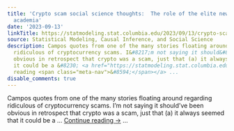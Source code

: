 ```yaml
---
title: 'Crypto scam social science thoughts:  The role of the elite news media and
  academia'
date: '2023-09-13'
linkTitle: https://statmodeling.stat.columbia.edu/2023/09/13/crypto-scam-social-science-thoughts-the-role-of-the-elite-news-media-and-academia/
source: Statistical Modeling, Causal Inference, and Social Science
description: Campos quotes from one of the many stories floating around regarding
  ridiculous of cryptocurrency scams. I&#8217;m not saying it should&#8217;ve been
  obvious in retrospect that crypto was a scam, just that (a) it always seemed that
  it could be a &#8230; <a href="https://statmodeling.stat.columbia.edu/2023/09/13/crypto-scam-social-science-thoughts-the-role-of-the-elite-news-media-and-academia/">Continue
  reading <span class="meta-nav">&#8594;</span></a> ...
disable_comments: true
---
```

Campos quotes from one of the many stories floating around regarding ridiculous of cryptocurrency scams. I&#8217;m not saying it should&#8217;ve been obvious in retrospect that crypto was a scam, just that (a) it always seemed that it could be a &#8230; <a href="https://statmodeling.stat.columbia.edu/2023/09/13/crypto-scam-social-science-thoughts-the-role-of-the-elite-news-media-and-academia/">Continue reading <span class="meta-nav">&#8594;</span></a> ...